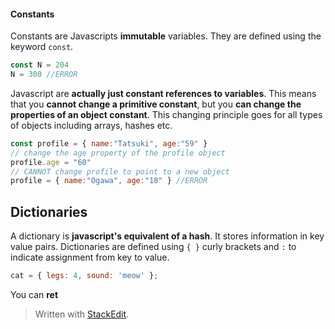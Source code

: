 
#### Constants
Constants are Javascripts **immutable** variables. They are defined using the keyword `const`.  
```javascript
const N = 204
N = 300 //ERROR
```
Javascript are **actually just constant references to variables**. This means that you **cannot change a primitive constant**, but you **can change the properties of an object constant**. This changing principle goes for all types of objects including arrays, hashes etc.
```javascript
const profile = { name:"Tatsuki", age:"59" }
// change the age property of the profile object
profile.age = "60"
// CANNOT change profile to point to a new object
profile = { name:"Ogawa", age:"18" } //ERROR
```

## Dictionaries

A dictionary is **javascript's equivalent of a hash**. It stores information in key value pairs. Dictionaries are defined using `{ }` curly brackets and `:` to indicate assignment from key to value. 
```js
cat = { legs: 4, sound: 'meow' };
```

You can **ret**


> Written with [StackEdit](https://stackedit.io/).
<!--stackedit_data:
eyJoaXN0b3J5IjpbMTIzMDQ4OTAxNywtMTE1OTI1NzQyNV19
-->